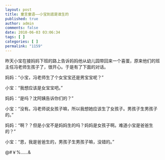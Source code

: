 ```yaml
---
layout: post
title: 童言童语——小宝到底是谁生的
published: true
author: admin
comments: false
date: 2010-06-03 03:06:34
tags: [ ]
categories: [ ]
permalink: "1159"
---
```

昨天小宝在接妈妈下班的路上告诉妈妈他从幼儿园带回来一个喜蛋，原来他们的班主任冯老师生孩子了，很开心。于是有了下面的对话。


  


妈妈：“小宝，冯老师生了个女宝宝还是男宝宝呢？”


  


小宝：“我想应该是女宝宝吧。”


  


妈妈：“是吗？沈阿姨告诉你们的？”


  


小宝：“没有。冯老师说女孩子嘛，所以我想她应该生了女孩子。男孩子生男孩子的。”


  


妈妈：“啊？？但是小宝不是妈妈生的吗？妈妈是女孩子啊。难道小宝是爸爸生的？”


  


小宝：“恩，我是爸爸生的，男孩子生男孩子嘛，没错的。”


  


@#￥%……&


  


&nbsp;


  


&nbsp;